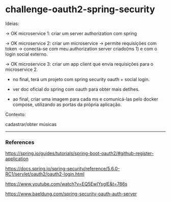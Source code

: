 # challenge-oauth2-spring-security

Ideias:

-> OK microservice 1: criar um server authorization com spring

-> OK microservice 2: criar um microservice -> permite requisições com token
 -> conecta-se com meu authorization server criado(ms 1) e com o login social externo.

-> OK microservice 3: criar um app client que envia requisições para o microservice 2.
  
* no final, terá um projeto com spring security oauth + social login.

* ver doc oficial do spring com oauth para obter mais detlhes.

* ao final, criar uma imagem para cada ms e comunicá-las pelo docker compose, utilizando as portas da própria aplicação.

Contexto:

cadastrar/obter músicas

---

### References

https://spring.io/guides/tutorials/spring-boot-oauth2/#github-register-application

https://docs.spring.io/spring-security/reference/5.6.0-RC1/servlet/oauth2/oauth2-login.html

https://www.youtube.com/watch?v=EQ5EwIYsgIE&t=786s

https://www.baeldung.com/spring-security-oauth-auth-server
